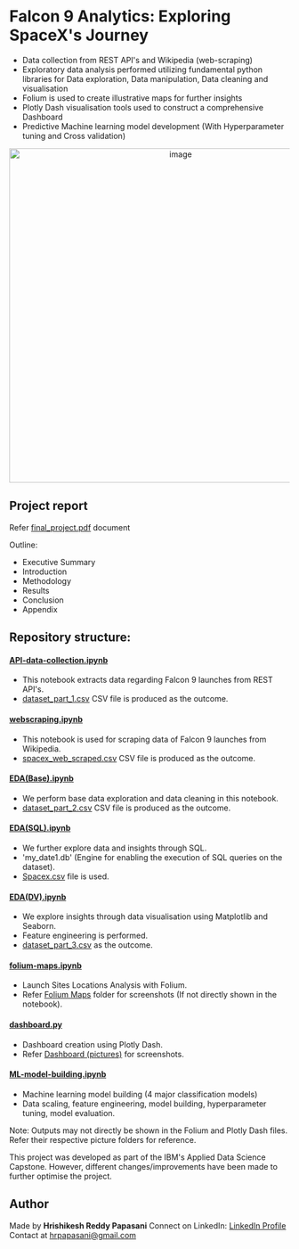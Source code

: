 # Falcon 9 Analytics: Exploring SpaceX's Journey

- Data collection from REST API's and Wikipedia (web-scraping)
- Exploratory data analysis performed utilizing fundamental python libraries for Data exploration, Data manipulation, Data cleaning and visualisation
- Folium is used to create illustrative maps for further insights
- Plotly Dash visualisation tools used to construct a comprehensive Dashboard 
- Predictive Machine learning model development (With Hyperparameter tuning and Cross validation)

<p align="center">
  <img width="600" alt="image" src="https://github.com/Hrishikesh-Papasani/SpaceX-Falcon9-Analysis-ML-Prediction/assets/128984594/6ae79a95-5ac3-463d-8712-dc24ca9d506c">
</p>


## Project report 

Refer [final_project.pdf](final_project.pdf) document

Outline:
- Executive Summary
- Introduction
- Methodology
- Results
- Conclusion
- Appendix


## Repository structure:

#### [API-data-collection.ipynb](API-data-%20collection.ipynb)
- This notebook extracts data regarding Falcon 9 launches from REST API's. 
- [dataset_part_1.csv](dataset_part_1.csv) CSV file is produced as the outcome.


#### [webscraping.ipynb](webscraping.ipynb)
- This notebook is used for scraping data of Falcon 9 launches from Wikipedia. 
- [spacex_web_scraped.csv](spacex_web_scraped.csv) CSV file is produced as the outcome.


#### [EDA(Base).ipynb](EDA(base).ipynb)
- We perform base data exploration and data cleaning in this notebook.
- [dataset_part_2.csv](dataset_part_2.csv) CSV file is produced as the outcome.

#### [EDA(SQL).ipynb](EDA(SQL).ipynb)
- We further explore data and insights through SQL.
- 'my_date1.db' (Engine for enabling the execution of SQL queries on the dataset).
- [Spacex.csv](Spacex.csv) file is used.

#### [EDA(DV).ipynb](EDA(DV).ipynb)
- We explore insights through data visualisation using Matplotlib and Seaborn.
- Feature engineering is performed.
- [dataset_part_3.csv](dataset_part_3.csv) as the outcome.

#### [folium-maps.ipynb](folium-maps.ipynb)
- Launch Sites Locations Analysis with Folium.
- Refer [Folium Maps](Folium%20Maps%20(pictures)) folder for screenshots (If not directly shown in the notebook).

#### [dashboard.py](dashboard.py)
- Dashboard creation using Plotly Dash.
- Refer [Dashboard (pictures)](Dashboard%20(pictures)) for screenshots.


#### [ML-model-building.ipynb](ML-model-building.ipynb)
- Machine learning model building (4 major classification models)
- Data scaling, feature engineering, model building, hyperparameter tuning, model evaluation.



Note: Outputs may not directly be shown in the Folium and Plotly Dash files. Refer their respective picture folders for reference.

This project was developed as part of the IBM's Applied Data Science Capstone. However, different changes/improvements have been made to further optimise the project.


## Author
Made by **Hrishikesh Reddy Papasani**
Connect on LinkedIn: [LinkedIn Profile](https://www.linkedin.com/in/hrishikesh-reddy-papasani-02110725a/)
<br>
Contact at hrpapasani@gmail.com



